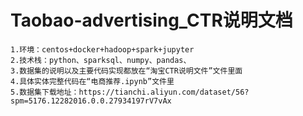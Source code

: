 # Taobao-advertising_CTR说明文档
	1.环境：centos+docker+hadoop+spark+jupyter
	2.技术栈：python、sparksql、numpy、pandas、
	3.数据集的说明以及主要代码实现都放在“淘宝CTR说明文件”文件里面
	4.具体实体完整代码在“电商推荐.ipynb”文件里
	5.数据集下载地址：https://tianchi.aliyun.com/dataset/56?spm=5176.12282016.0.0.27934197rV7vAx
